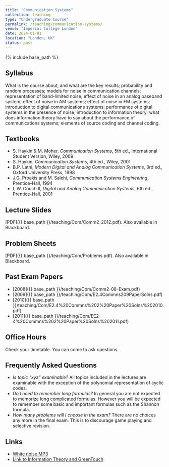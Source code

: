 ```yaml
---
title: "Communication Systems"
collection: teaching
type: "Undergraduate Course"
permalink: /teaching/communication-systems/
venue: "Imperial College London"
date: 2024-01-01
location: "London, UK"
status: past
---
```

{% include base_path %}

## Syllabus

What is the course about, and what are the key results; probability and random processes; models for noise in communication channels; representation of band-limited noise; effect of noise in an analog baseband system; effect of noise in AM systems; effect of noise in FM systems; introduction to digital communications systems; performance of digital systems in the presence of noise; introduction to information theory; what does information theory have to say about the performance of communications systems; elements of source coding and channel coding.

## Textbooks

- S. Haykin & M. Moher, *Communication Systems*, 5th ed., International Student Version, Wiley, 2009
- S. Haykin, *Communication Systems*, 4th ed., Wiley, 2001
- B.P. Lathi, *Modern Digital and Analog Communication Systems*, 3rd ed., Oxford University Press, 1998
- J.G. Proakis and M. Salehi, *Communication Systems Engineering*, Prentice-Hall, 1994
- L.W. Couch II, *Digital and Analog Communication Systems*, 6th ed., Prentice-Hall, 2001

## Lecture Slides

[PDF]({{ base_path }}/teaching/Com/Comm2_2012.pdf). Also available in Blackboard.

## Problem Sheets

[PDF]({{ base_path }}/teaching/Com/Problems.pdf). Also available in Blackboard.

## Past Exam Papers

- [2008]({{ base_path }}/teaching/Com/Comm2-08-Exam.pdf)
- [2009]({{ base_path }}/teaching/Com/E2.4Commns209PaperSolns.pdf)
- [2010]({{ base_path }}/teaching/Com/E2.4%20Commns%202%20Paper%20Solns%202010.pdf)
- [2011]({{ base_path }}/teaching/Com/EE2-4%20Commns%202%20Paper%20Solns%202011.pdf)

## Office Hours

Check your timetable. You can come to ask questions.

## Frequently Asked Questions

* *Is topic "xyz" examinable?* All topics included in the lectures are examinable with the exception of the polynomial representation of cyclic codes.
* *Do I need to remember long formulas?* In general you are not expected to memorize long complicated formulas. However you will be expected to remember some basic and important formulas such as the Shannon formula.
* *How many problems will I choose in the exam?* There are no choices any more in the final exam. This is to discourage game playing and selective revision.


## Links

- [White noise MP3](http://cantonbecker.com/music/white-noise-sleep-sounds/mp3s.php)
- [Link to Information Theory and GreenTouch](http://www.greentouch.org/index.php?page=shannons-law-explained)
